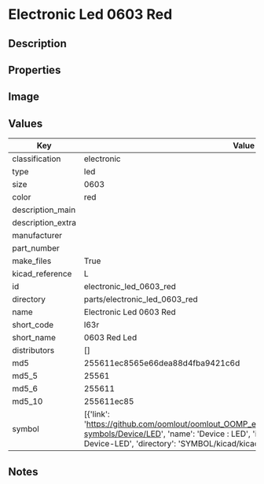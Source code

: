 # Electronic Led 0603 Red

## Description

## Properties


## Image


## Values

| Key | Value |
| --- | --- |
| classification | electronic |
| type | led |
| size | 0603 |
| color | red |
| description_main |  |
| description_extra |  |
| manufacturer |  |
| part_number |  |
| make_files | True |
| kicad_reference | L |
| id | electronic_led_0603_red |
| directory | parts/electronic_led_0603_red |
| name | Electronic Led 0603 Red |
| short_code | l63r |
| short_name | 0603 Red Led |
| distributors | [] |
| md5 | 255611ec8565e66dea88d4fba9421c6d |
| md5_5 | 25561 |
| md5_6 | 255611 |
| md5_10 | 255611ec85 |
| symbol | [{'link': 'https://github.com/oomlout/oomlout_OOMP_eda_V2/tree/main/SYMBOL/kicad/kicad-symbols/Device/LED', 'name': 'Device : LED', 'id': 'SYMBOL-kicad-kicad-symbols-Device-LED', 'directory': 'SYMBOL/kicad/kicad-symbols/Device/LED/'}] |

## Notes

